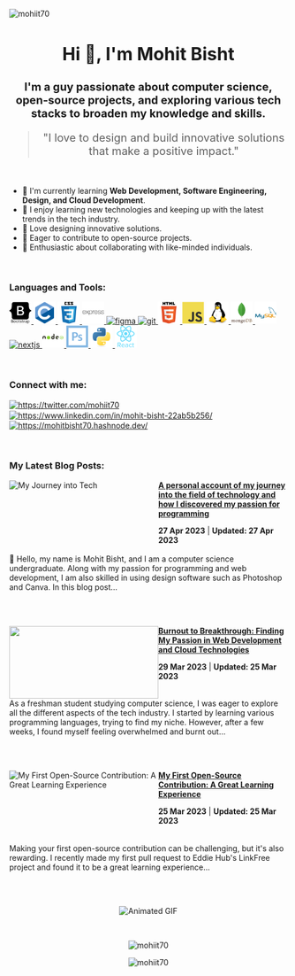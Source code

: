 <p align="left">
  <img src="https://komarev.com/ghpvc/?username=mohiit70&label=Profile%20views&color=0e75b6&style=flat" alt="mohiit70" />
</p>

<h1 align="center" style="font-size: 32px; border-bottom: none;">Hi 👋, I'm Mohit Bisht</h1>
<h3 align="center" style="font-size: 20px;">I'm a guy passionate about computer science, open-source projects, and exploring various tech stacks to broaden my knowledge and skills.</h3>

<blockquote align="center" style="font-size: 20px;">"I love to design and build innovative solutions that make a positive impact."</blockquote><br>

- 🌱 I'm currently learning **Web Development, Software Engineering, Design, and Cloud Development**.
- 📝 I enjoy learning new technologies and keeping up with the latest trends in the tech industry.
- 🎨 Love designing innovative solutions.
- 🚀 Eager to contribute to open-source projects.
- 🌟 Enthusiastic about collaborating with like-minded individuals.

<br>

<h3 align="left">Languages and Tools:</h3>
<p align="left"> <a href="https://getbootstrap.com" target="_blank" rel="noreferrer"> <img src="https://raw.githubusercontent.com/devicons/devicon/master/icons/bootstrap/bootstrap-plain-wordmark.svg" alt="bootstrap" width="40" height="40"/> </a> <a href="https://www.cprogramming.com/" target="_blank" rel="noreferrer"> <img src="https://raw.githubusercontent.com/devicons/devicon/master/icons/c/c-original.svg" alt="c" width="40" height="40"/> </a> <a href="https://www.w3schools.com/css/" target="_blank" rel="noreferrer"> <img src="https://raw.githubusercontent.com/devicons/devicon/master/icons/css3/css3-original-wordmark.svg" alt="css3" width="40" height="40"/> </a> <a href="https://expressjs.com" target="_blank" rel="noreferrer"> <img src="https://raw.githubusercontent.com/devicons/devicon/master/icons/express/express-original-wordmark.svg" alt="express" width="40" height="40"/> </a> <a href="https://www.figma.com/" target="_blank" rel="noreferrer"> <img src="https://www.vectorlogo.zone/logos/figma/figma-icon.svg" alt="figma" width="40" height="40"/> </a> <a href="https://git-scm.com/" target="_blank" rel="noreferrer"> <img src="https://www.vectorlogo.zone/logos/git-scm/git-scm-icon.svg" alt="git" width="40" height="40"/> </a> <a href="https://www.w3.org/html/" target="_blank" rel="noreferrer"> <img src="https://raw.githubusercontent.com/devicons/devicon/master/icons/html5/html5-original-wordmark.svg" alt="html5" width="40" height="40"/> </a> <a href="https://developer.mozilla.org/en-US/docs/Web/JavaScript" target="_blank" rel="noreferrer"> <img src="https://raw.githubusercontent.com/devicons/devicon/master/icons/javascript/javascript-original.svg" alt="javascript" width="40" height="40"/> </a> <a href="https://www.linux.org/" target="_blank" rel="noreferrer"> <img src="https://raw.githubusercontent.com/devicons/devicon/master/icons/linux/linux-original.svg" alt="linux" width="40" height="40"/> </a> <a href="https://www.mongodb.com/" target="_blank" rel="noreferrer"> <img src="https://raw.githubusercontent.com/devicons/devicon/master/icons/mongodb/mongodb-original-wordmark.svg" alt="mongodb" width="40" height="40"/> </a> <a href="https://www.mysql.com/" target="_blank" rel="noreferrer"> <img src="https://raw.githubusercontent.com/devicons/devicon/master/icons/mysql/mysql-original-wordmark.svg" alt="mysql" width="40" height="40"/> </a> <a href="https://nextjs.org/" target="_blank" rel="noreferrer"> <img src="https://cdn.worldvectorlogo.com/logos/nextjs-2.svg" alt="nextjs" width="40" height="40"/> </a> <a href="https://nodejs.org" target="_blank" rel="noreferrer"> <img src="https://raw.githubusercontent.com/devicons/devicon/master/icons/nodejs/nodejs-original-wordmark.svg" alt="nodejs" width="40" height="40"/> </a> <a href="https://www.photoshop.com/en" target="_blank" rel="noreferrer"> <img src="https://raw.githubusercontent.com/devicons/devicon/master/icons/photoshop/photoshop-line.svg" alt="photoshop" width="40" height="40"/> </a> <a href="https://www.python.org" target="_blank" rel="noreferrer"> <img src="https://raw.githubusercontent.com/devicons/devicon/master/icons/python/python-original.svg" alt="python" width="40" height="40"/> </a> <a href="https://reactjs.org/" target="_blank" rel="noreferrer"> <img src="https://raw.githubusercontent.com/devicons/devicon/master/icons/react/react-original-wordmark.svg" alt="react" width="40" height="40"/> </a> </p><br>

<h3 align="left">Connect with me:</h3>
<p align="left">
  <a href="https://twitter.com/mohiit70" target="_blank">
    <img align="center" src="https://raw.githubusercontent.com/rahuldkjain/github-profile-readme-generator/master/src/images/icons/Social/twitter.svg" alt="https://twitter.com/mohiit70" height="30" width="40" />
  </a>
  <a href="https://www.linkedin.com/in/mohit-bisht-22ab5b256/" target="_blank">
    <img align="center" src="https://raw.githubusercontent.com/rahuldkjain/github-profile-readme-generator/master/src/images/icons/Social/linked-in-alt.svg" alt="https://www.linkedin.com/in/mohit-bisht-22ab5b256/" height="30" width="40" />
  </a>
  <a href="https://mohitbisht70.hashnode.dev/" target="_blank">
    <img align="center" src="https://raw.githubusercontent.com/rahuldkjain/github-profile-readme-generator/master/src/images/icons/Social/hashnode.svg" alt="https://mohitbisht70.hashnode.dev/" height="30" width="40" />
  </a>
</p>

<br>

<h3 align="left">My Latest Blog Posts:</h3>

<!-- Blog 1 -->
<p>
  <a href="https://mohitbisht70.hashnode.dev/my-journey-into-tech" target="_blank">
    <img align="left" src="https://cdn.hashnode.com/res/hashnode/image/upload/v1682568132090/5281b903-e159-4d89-96f0-df7692aad988.png?w=1600&h=840&fit=crop&crop=entropy&auto=compress,format&format=webp" alt="My Journey into Tech" width="270" height="131.5">
  </a>
  <a href="https://mohitbisht70.hashnode.dev/my-journey-into-tech" target="_blank">
    <strong>A personal account of my journey into the field of technology and how I discovered my passion for programming</strong>
  </a>
  <div><strong>27 Apr 2023</strong> | <strong>Updated: 27 Apr 2023</strong></div>
  <br style="clear:both;" />
  👋 Hello, my name is Mohit Bisht, and I am a computer science undergraduate. Along with my passion for programming and web development, I am also skilled in using design software such as Photoshop and Canva. In this blog post...
</p>

<!-- Add spacing between blogs -->
<br style="clear:both;" />
<br>

<!-- Blog 2 -->
<p>
  <a href="https://mohitbisht70.hashnode.dev/burnout-to-breakthrough-finding-my-passion-in-web-development-and-cloud-technologies" target="_blank">
    <img align="left" src="https://cdn.hashnode.com/res/hashnode/image/upload/v1679827660127/4fbfddf3-fa65-4b64-9a7a-d6b01d26487a.png?w=1600&h=840&fit=crop&crop=entropy&auto=compress,format&format=webp" width="270" height="131.5">
  </a>
  <a href="https://mohitbisht70.hashnode.dev/burnout-to-breakthrough-finding-my-passion-in-web-development-and-cloud-technologies" target="_blank">
    <strong>Burnout to Breakthrough: Finding My Passion in Web Development and Cloud Technologies</strong>
  </a>
  <div><strong>29 Mar 2023</strong> | <strong>Updated: 25 Mar 2023</strong></div>
  <br style="clear:both;" />
  As a freshman student studying computer science, I was eager to explore all the different aspects of the tech industry. I started by learning various programming languages, trying to find my niche. However, after a few weeks, I found myself feeling overwhelmed and burnt out...
</p>

<!-- Add spacing between blogs -->
<br style="clear:both;" />
<br>

<!-- Blog 3 -->
<p>
  <a href="https://mohitbisht70.hashnode.dev/my-first-open-source-contribution-a-great-learning-experience" target="_blank">
    <img align="left" src="https://cdn.hashnode.com/res/hashnode/image/upload/v1679750943498/273e52d2-5cf9-4a0f-8300-aed96052d9d5.png?w=1600&h=840&fit=crop&crop=entropy&auto=compress,format&format=webp" alt="My First Open-Source Contribution: A Great Learning Experience" width="270" height="131.5">
  </a>
  <a href="https://mohitbisht70.hashnode.dev/my-first-open-source-contribution-a-great-learning-experience" target="_blank">
    <strong>My First Open-Source Contribution: A Great Learning Experience</strong>
  </a>
  <div><strong>25 Mar 2023</strong> | <strong>Updated: 25 Mar 2023</strong></div>
  <br style="clear:both;" />
  Making your first open-source contribution can be challenging, but it's also rewarding. I recently made my first pull request to Eddie Hub's LinkFree project and found it to be a great learning experience...
</p>

<br style="clear:both;" />

<br>

<p align="center">
  <img src="https://media.giphy.com/media/jTNG3RF6EwbkpD4LZx/giphy.gif" alt="Animated GIF">
</p>

<br>

<p align="center">
  <img src="https://github-readme-stats.vercel.app/api?username=mohiit70&show_icons=true&locale=en&theme=dark" alt="mohiit70" />
</p>

<p align="center">
  <img src="https://github-readme-streak-stats.herokuapp.com/?user=mohiit70&theme=dark" alt="mohiit70" />
</p>

